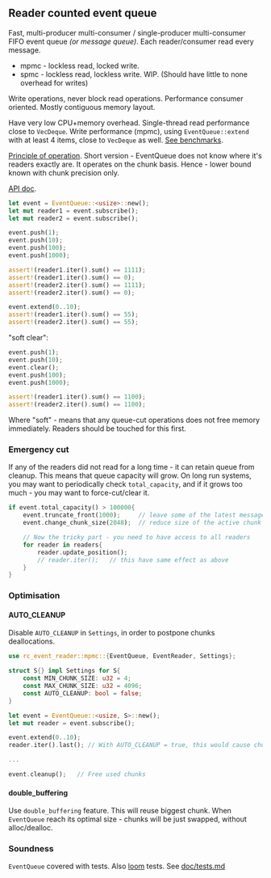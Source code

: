## Reader counted event queue

Fast, multi-producer multi-consumer / single-producer multi-consumer FIFO event queue _(or message queue)_. Each reader/consumer
read every message.

- mpmc - lockless read, locked write.
- spmc - lockless read, lockless write. WIP. (Should have little to none overhead for writes)

Write operations, never block read operations. Performance consumer oriented. Mostly contiguous memory layout.

Have very low CPU+memory overhead. Single-thread read performance close to `VecDeque`. 
Write performance (mpmc), using `EventQueue::extend` with at least 4 items, close to `VecDeque` as well. [See benchmarks](doc/benchmarks.md).

[Principle of operation](doc/principal-of-operation.md). Short version - EventQueue does not know where it's readers exactly are. 
It operates on the chunk basis. Hence - lower bound known with chunk precision only.

[API doc](https://docs.rs/rc_event_queue/).

```rust
let event = EventQueue::<usize>::new();
let mut reader1 = event.subscribe();
let mut reader2 = event.subscribe();

event.push(1);
event.push(10);
event.push(100);
event.push(1000);

assert!(reader1.iter().sum() == 1111);
assert!(reader1.iter().sum() == 0);
assert!(reader2.iter().sum() == 1111);
assert!(reader2.iter().sum() == 0);

event.extend(0..10);
assert!(reader1.iter().sum() == 55);
assert!(reader2.iter().sum() == 55);
```

"soft clear":
```rust
event.push(1);
event.push(10);
event.clear();
event.push(100);
event.push(1000);

assert!(reader1.iter().sum() == 1100);
assert!(reader2.iter().sum() == 1100);
```
Where "soft" - means that any queue-cut operations does not free memory immediately. Readers should be touched for this first.

### Emergency cut

If any of the readers did not read for a long time - it can retain queue from cleanup.
This means that queue capacity will grow. On long run systems, you may want to periodically check `total_capacity`, 
and if it grows too much - you may want to force-cut/clear it.

```rust
if event.total_capacity() > 100000{
    event.truncate_front(1000);     // leave some of the latest messages to read
    event.change_chunk_size(2048);  // reduce size of the active chunk

    // Now the tricky part - you need to have access to all readers
    for reader in readers{
        reader.update_position();
        // reader.iter();   // this have same effect as above
    }
}

```

### Optimisation

#### AUTO_CLEANUP

Disable `AUTO_CLEANUP` in `Settings`, in order to postpone chunks deallocations.

```rust
use rc_event_reader::mpmc::{EventQueue, EventReader, Settings};

struct S{} impl Settings for S{
    const MIN_CHUNK_SIZE: u32 = 4;
    const MAX_CHUNK_SIZE: u32 = 4096;
    const AUTO_CLEANUP: bool = false;
}

let event = EventQueue::<usize, S>::new();
let mut reader = event.subscribe();

event.extend(0..10);
reader.iter().last(); // With AUTO_CLEANUP = true, this would cause chunk deallocation

...

event.cleanup();   // Free used chunks
```
#### double_buffering

Use `double_buffering` feature. This will reuse biggest chunk. When `EventQueue` reach its optimal size - chunks will be just swapped,
without alloc/dealloc.

### Soundness

`EventQueue` covered with tests. Also [loom](https://github.com/tokio-rs/loom) tests. See [doc/tests.md](doc/tests.md)
